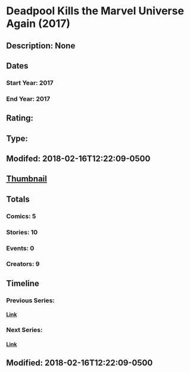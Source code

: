 # Deadpool Kills the Marvel Universe Again (2017)
## Description: None
## Dates
### Start Year: 2017
### End Year: 2017
## Rating: 
## Type: 
## Modifed: 2018-02-16T12:22:09-0500
## [Thumbnail](http://i.annihil.us/u/prod/marvel/i/mg/2/e0/5a8712db46221.jpg)
## Totals
### Comics: 5
### Stories: 10
### Events: 0
### Creators: 9
## Timeline
### Previous Series: 
#### [Link]()
### Next Series: 
#### [Link]()
## Modified: 2018-02-16T12:22:09-0500